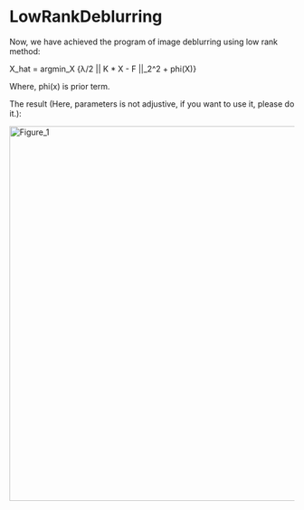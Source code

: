 # LowRankDeblurring

Now, we have achieved the program of image deblurring using low rank method:

X_hat = argmin_X {λ/2 || K * X - F ||_2^2 + phi(X)}

Where, phi(x) is prior term.

The result (Here, parameters is not adjustive, if you want to use it, please do it.):

<img width="1366" height="663" alt="Figure_1" src="https://github.com/user-attachments/assets/7b0e640d-c0e4-4819-92a0-30bf36faf548" />
